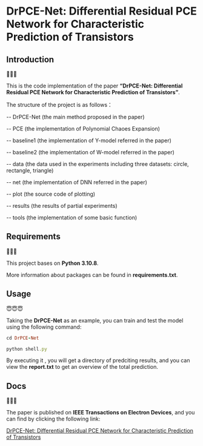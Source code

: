 # DrPCE-Net: Differential Residual PCE Network for Characteristic Prediction of Transistors

## Introduction

🤔🤔🤔

This is the code implementation of the paper **“DrPCE-Net: Differential Residual PCE Network for Characteristic Prediction of Transistors”**.

The structure of the project is as follows：

-- DrPCE-Net (the main method proposed in the paper)

-- PCE (the implementation of Polynomial Chaoes Expansion)

-- baseline1 (the implementation of Y-model referred in the paper)

-- baseline2 (the implementation of W-model referred in the paper)

-- data (the data used in the experiments including three datasets: circle, rectangle, triangle)

-- net (the implementation of DNN referred in the paper)

-- plot  (the source code of plotting)

-- results (the results of partial experiments)

-- tools (the implementation of some basic function)


## Requirements

🥸🥸🥸

This project bases on **Python 3.10.8**.

More information about packages can be found in **requirements.txt**.



## Usage

😇😇😇

Taking the **DrPCE-Net** as an example, you can train and test the model using the following command:
```ruby
cd DrPCE-Net
```
```ruby
python shell.py
```
By executing it , you will get a directory of predciting results, and you can view the **report.txt** to get an overview of the total prediction.


## Docs

🥳🥳🥳

The paper is published on **IEEE Transactions on Electron Devices**, and you can find by clicking the following link:

[DrPCE-Net: Differential Residual PCE Network for Characteristic Prediction of Transistors](https://ieeexplore.ieee.org/document/10308755)
